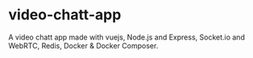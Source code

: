 # video-chatt-app

A video chatt app made with vuejs, Node.js and Express, Socket.io and WebRTC, Redis, Docker & Docker Composer.